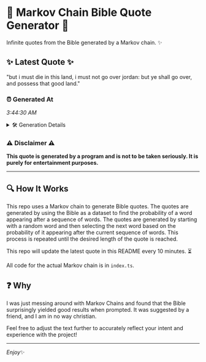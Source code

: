 # 📖 Markov Chain Bible Quote Generator 📖

Infinite quotes from the Bible generated by a Markov chain. ✨

## ✨ Latest Quote ✨
"but i must die in this land, i must not go over jordan: but ye shall go over, and possess that good land."

### ⏰ Generated At
*3:44:30 AM*

<details>
    <summary>🛠️ Generation Details</summary>
    <p>
        <strong>🌱 Seed:</strong> but<br>
        <strong>🔄 Iterations:</strong> 22<br>
        <strong>📜 Context History:</strong><br>[ but ]: i<br>[ but, i ]: must<br>[ but, i, must ]: die<br>[ but, i, must, die ]: in<br>[ but, i, must, die, in ]: this<br>[ but, i, must, die, in, this ]: land,<br>[ i, must, die, in, this, land, ]: i<br>[ must, die, in, this, land,, i ]: must<br>[ die, in, this, land,, i, must ]: not<br>[ in, this, land,, i, must, not ]: go<br>[ this, land,, i, must, not, go ]: over<br>[ land,, i, must, not, go, over ]: jordan:<br>[ i, must, not, go, over, jordan: ]: but<br>[ must, not, go, over, jordan:, but ]: ye<br>[ not, go, over, jordan:, but, ye ]: shall<br>[ go, over, jordan:, but, ye, shall ]: go<br>[ over, jordan:, but, ye, shall, go ]: over,<br>[ jordan:, but, ye, shall, go, over, ]: and<br>[ but, ye, shall, go, over,, and ]: possess<br>[ ye, shall, go, over,, and, possess ]: that<br>[ shall, go, over,, and, possess, that ]: good<br>[ go, over,, and, possess, that, good ]: land.<br>
    </p>
</details>

### ⚠️ Disclaimer ⚠️
**This quote is generated by a program and is not to be taken seriously. It is purely for entertainment purposes.**

---

## 🔍 How It Works

This repo uses a Markov chain to generate Bible quotes. The quotes are generated by using the Bible as a dataset to find the probability of a word appearing after a sequence of words. The quotes are generated by starting with a random word and then selecting the next word based on the probability of it appearing after the current sequence of words. This process is repeated until the desired length of the quote is reached.

This repo will update the latest quote in this README every 10 minutes. ⏳

All code for the actual Markov chain is in `index.ts`.

## ❓ Why

I was just messing around with Markov Chains and found that the Bible surprisingly yielded good results when prompted. 
It was suggested by a friend, and I am in no way christian.

Feel free to adjust the text further to accurately reflect your intent and experience with the project!

---

*Enjoy*✨
